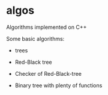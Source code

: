 # algos
Algorithms implemented on C++

Some basic algorithms:

- trees

* Red-Black tree

* Checker of Red-Black-tree

* Binary tree with plenty of functions

